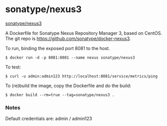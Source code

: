 # sonatype/nexus3

[sonatype/nexus3](https://hub.docker.com/r/sonatype/nexus3/)

A Dockerfile for Sonatype Nexus Repository Manager 3, based on CentOS. The git repo is https://github.com/sonatype/docker-nexus3.

To run, binding the exposed port 8081 to the host.

```
$ docker run -d -p 8081:8081 --name nexus sonatype/nexus3
```

To test:

```
$ curl -u admin:admin123 http://localhost:8081/service/metrics/ping
```

To (re)build the image, copy the Dockerfile and do the build:

```
$ docker build --rm=true --tag=sonatype/nexus3 .
```

### Notes

Default credentials are: admin / admin123


